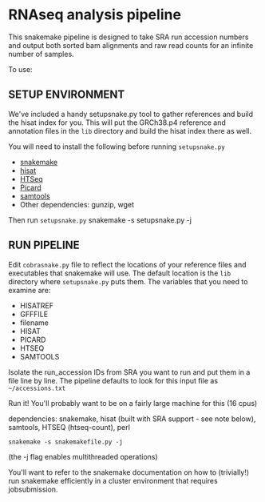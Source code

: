 

# RNAseq analysis pipeline


This snakemake pipeline is designed to take SRA run accession numbers and output both sorted bam alignments and raw read counts for an infinite number of samples. 

To use: 

## SETUP ENVIRONMENT

We've included a handy setupsnake.py tool to gather references and build the
hisat index for you.  This will put the GRCh38.p4 reference and annotation
files in the `lib` directory and build the hisat index there as well.

You will need to install the following before running `setupsnake.py`
* [snakemake](https://bitbucket.org/johanneskoester/snakemake/downloads)
* [hisat](https://github.com/infphilo/hisat/)
* [HTSeq](http://www-huber.embl.de/users/anders/HTSeq/doc/overview.html)
* [Picard](https://broadinstitute.github.io/picard/)
* [samtools](https://github.com/samtools/samtools)
* Other dependencies: gunzip, wget

Then run `setupsnake.py`
	snakemake -s setupsnake.py -j 



## RUN PIPELINE

Edit `cobrasnake.py` file to reflect the locations of your reference files
and executables that snakemake will use.  The default location is the `lib`
directory where `setupsnake.py` puts them. The variables that you need to examine are:
* HISATREF
* GFFFILE
* filename
* HISAT
* PICARD
* HTSEQ
* SAMTOOLS

Isolate the run_accession IDs from SRA you want to run and put them in a
file line by line.  The pipeline defaults to look for this input file
as `~/accessions.txt`

Run it! You'll probably want to be on a fairly large machine for this (16 cpus)

dependencies: snakemake, hisat (built with SRA support - see note below), samtools, HTSEQ (htseq-count), perl 

	snakemake -s snakemakefile.py -j 

(the -j flag enables multithreaded operations)

You'll want to refer to the snakemake documentation on how to (trivially!)
run snakemake efficiently in a cluster environment that requires
jobsubmission.

<note on building HISAT with SRA support> 




